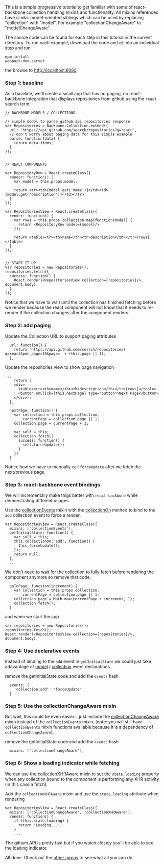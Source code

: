 This is a simple progressive tutorial to get familiar with some of react-backbone collection handling mixins and functionality.  All mixins referenced have similar model-oriented siblings which can be used by replacing "collection" with "model".  For example "collectionChangeAware" to "modelChangeAware".

The source code can be found for each step in this tutorial in the current directory.  To run each example, download the code and ```cd``` into an individual step and run
```
npm install
webpack-dev-server
```
the browse to [http://localhost:8080](http://localhost:8080)


### Step 1: baseline
As a baseline, we'll create a small app that has no paging, no react-backbone integration that displays repositories from github using the ```react``` search term.

```
// BACKBONE MODELS / COLLECTIONS

// simple model to parse github api repositories response
var Repositories = Backbone.Collection.extend({
  url: 'https://api.github.com/search/repositories?q=react',
  // don't worry about paging data for this simple example
  parse: function(data) {
    return data.items;
  }
});


// REACT COMPONENTS

var RepositoryRow = React.createClass({
  render: function() {
    var model = this.props.model;

    return <tr><td>{model.get('name')}</td><td>{model.get('description')}</td></tr>
  }
});

var RepositoriesView = React.createClass({
  render: function() {
    var rows = this.props.collection.map(function(model) {
      return <RepositoryRow model={model}/>
    });

    return <table><tr><th>name</th><th>description</th></tr>{rows}</table>
  }
});


// START IT UP
var repositories = new Repositories();
repositories.fetch({
  success: function() {
    React.render(<RepositoriesView collection={repositories}/>, document.body);
  }
});
```

Notice that we have to wait until the collection has finished fetching before we render because the react component will not know that it needs to re-render if the collection changes after the component renders.


### Step 2: add paging

Update the Collection URL to support paging attributes
```
  url: function() {
    return 'https://api.github.com/search/repositories?q=react&per_page=10&page=' + (this.page || 1);
  },
```

Update the repositories view to show page navigation
```
...
    return (
    <div>
      <table><tr><th>name</th><th>description</th></tr>{rows}</table>
      <button onClick={this.nextPage} type="button">Next Page</button>
    </div>);
  },

  nextPage: function() {
    var collection = this.props.collection,
        currentPage = collection.page || 1;
    collection.page = currentPage + 1;

    var self = this;
    collection.fetch({
      success: function() {
        self.forceUpdate();
      }
    })
  }
```

Notice how we have to manually call ```forceUpdate``` after we fetch the next/previous page.


### Step 3: react-backbone event bindings

We will incrementally make thigs better with ```react-backbone``` while demonstrating different usages.

Use the [collectionEvents](http://jhudson8.github.io/fancydocs/index.html#project/jhudson8/react-backbone/snippet/package/collectionEvents?focus=outline) mixin with the [collectionOn](http://jhudson8.github.io/fancydocs/index.html#project/jhudson8/react-backbone/snippet/method/collectionEvents/collectionOn?focus=outline) method to bind to the ```add``` collection event to force a render.

```
var RepositoriesView = React.createClass({
  mixins: ['collectionEvents'],
  getInitialState: function() {
    var self = this;
    this.collectionOn('add', function() {
      this.forceUpdate();
    });
    return null;
  },
  ...
```

We don't need to wait for the collection to fully fetch before rendering the component anymore so remove that code.

```
  goToPage: function(increment) {
    var collection = this.props.collection,
        currentPage = collection.page || 1;
    collection.page = Math.max(currentPage + increment, 1);
    collection.fetch();
  }
```
and when we start the app
```
var repositories = new Repositories();
repositories.fetch();
React.render(<RepositoriesView collection={repositories}/>, document.body);
```


### Step 4: Use declarative events

Instead of binding to the ```add``` event in ```getInitialState``` we could just take adavantage of [model](http://jhudson8.github.io/fancydocs/index.html#project/jhudson8/react-backbone/snippet/package/modelEvents?focus=outline) / [collection](http://jhudson8.github.io/fancydocs/index.html#project/jhudson8/react-backbone/snippet/package/collectionEvents?focus=outline) event declarations.

remove the getInitialState code and add the ```events``` hash
```
  events: {
    'collection:add': 'forceUpdate'
  }
```


### Step 5: Use the collectionChangeAware mixin

But wait, this could be even easier... just include the [collectionChangeAware](http://jhudson8.github.io/fancydocs/index.html#project/jhudson8/react-backbone/snippet/package/collectionChangeAware?focus=outline) mixin instead of the ```collectionEvents``` mixin.  (note: you will still have ```collectionEvents``` mixin functions available because it is a dependency of ```collectionChangeAware```).

remove the getInitialState code and add the ```events``` hash
```
  mixins: ['collectionChangeAware'],
```


### Step 6: Show a loading indicator while fetching

We can use the [collectionXHRAware](http://jhudson8.github.io/fancydocs/index.html#project/jhudson8/react-backbone/snippet/package/collectionXHRAware?focus=outline) mixin to set the ```state.loading``` property when any collection bound to the component is performing any XHR activity (in this case a fetch).

Add the ```collectionXHRAware``` mixin and use the ```state.loading``` attribute when rendering
```
var RepositoriesView = React.createClass({
  mixins: ['collectionChangeAware', 'collectionXHRAware'],
  render: function() {
    if (this.state.loading) {
      return 'Loading...';
    }
    ...
```
The githum API is pretty fast but if you watch closely you'll be able to see the loading indicator.


All done.  Check out the [other mixins](http://jhudson8.github.io/fancydocs/index.html#project/jhudson8/react-backbone/api/Mixins?focus=outline) to see what all you can do.
